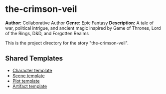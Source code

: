 # the-crimson-veil

**Author:** Collaborative Author
**Genre:** Epic Fantasy
**Description:** A tale of war, political intrigue, and ancient magic inspired by Game of Thrones, Lord of the Rings, D&D, and Forgotten Realms

This is the project directory for the story "the-crimson-veil".

## Shared Templates
- [Character template](../shared-artifacts/character-template.md)
- [Scene template](../shared-artifacts/scene-template.md)
- [Plot template](../shared-artifacts/plot-template.md)
- [Artifact template](../shared-artifacts/artifact-template.md)
